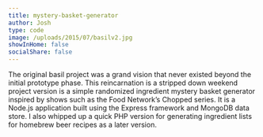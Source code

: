 ```yaml
---
title: mystery-basket-generator
author: Josh
type: code
image: /uploads/2015/07/basilv2.jpg
showInHome: false
socialShare: false
---
```


The original basil project was a grand vision that never existed beyond the initial prototype phase. This reincarnation is a stripped down weekend project version is a simple randomized ingredient mystery basket generator inspired by shows such as the Food Network’s Chopped series. It is a Node.js application built using the Express framework and MongoDB data store. I also whipped up a quick PHP version for generating ingredient lists for homebrew beer recipes as a later version.